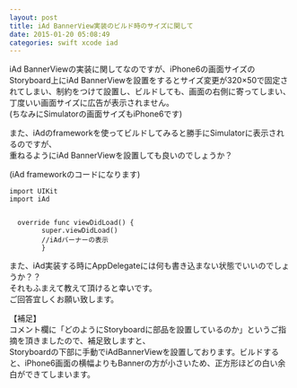 ```yaml
---
layout: post
title: iAd BannerView実装のビルド時のサイズに関して
date: 2015-01-20 05:08:49
categories: swift xcode iad
---
```

<p>iAd BannerViewの実装に関してなのですが、iPhone6の画面サイズのStoryboard上にiAd BannerViewを設置をするとサイズ変更が320×50で固定されてしまい、制約をつけて設置し、ビルドしても、画面の右側に寄ってしまい、丁度いい画面サイズに広告が表示されません。<br>
(ちなみにSimulatorの画面サイズもiPhone6です)</p>

<p>また、iAdのframeworkを使ってビルドしてみると勝手にSimulatorに表示されるのですが、<br>
重ねるようにiAd BannerViewを設置しても良いのでしょうか？</p>

<p>(iAd frameworkのコードになります)</p>

<pre class="lang-js prettyprint-override"><code>import UIKit
import iAd


  override func viewDidLoad() {
        super.viewDidLoad()
        //iAdバーナーの表示
        }
</code></pre>



<p>また、iAd実装する時にAppDelegateには何も書き込まない状態でいいのでしょうか？？<br>
それもふまえて教えて頂けると幸いです。<br>
ご回答宜しくお願い致します。</p>

<p>【補足】<br>
コメント欄に「どのようにStoryboardに部品を設置しているのか」というご指摘を頂きましたので、補足致しますと、<br>
Storyboardの下部に手動でiAdBannerViewを設置しております。ビルドすると、iPhone6画面の横幅よりもBannerの方が小さいため、正方形ほどの白い余白ができてしまいます。</p>
